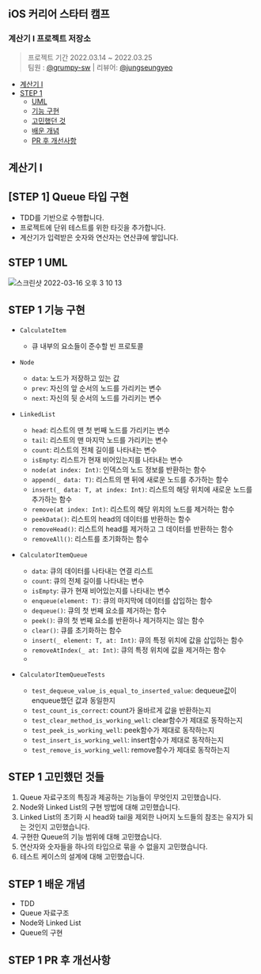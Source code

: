 ## iOS 커리어 스타터 캠프

### 계산기 I 프로젝트 저장소
> 프로젝트 기간 2022.03.14 ~ 2022.03.25 <br/>
팀원 : [@grumpy-sw](https://github.com/grumpy-sw) | 리뷰어: [@jungseungyeo](https://github.com/https://github.com/jungseungyeo)

- [계산기 I](#계산기-I)
- [STEP 1](#[STEP-1]-Queue-타입-구현)
    + [UML](#STEP-1-UML)
    + [기능 구현](#STEP-1-기능-구현)
    + [고민했던 것](#STEP-1-고민했던-것들)
    + [배운 개념](#STEP-1-배운-개념)
    + [PR 후 개선사항](#STEP-1-PR-후-개선사항)


## 계산기 I

## [STEP 1] Queue 타입 구현
- TDD를 기반으로 수행합니다.
- 프로젝트에 단위 테스트를 위한 타깃을 추가합니다.
- 계산기가 입력받은 숫자와 연산자는 연산큐에 쌓입니다.

## STEP 1 UML
![스크린샷 2022-03-16 오후 3 10 13](https://user-images.githubusercontent.com/63997044/158528313-cf17a7a6-1ec5-4d8e-886e-d12b40bb066f.png)

## STEP 1 기능 구현
- ```CalculateItem```
    - 큐 내부의 요소들이 준수할 빈 프로토콜

- ```Node``` 
    - ```data```: 노드가 저장하고 있는 값
    - ```prev```: 자신의 앞 순서의 노드를 가리키는 변수
    - ```next```: 자신의 뒷 순서의 노드를 가리키는 변수

- ```LinkedList```
    - ```head```: 리스트의 맨 첫 번째 노드를 가리키는 변수
    - ```tail```: 리스트의 맨 마지막 노드를 가리키는 변수
    - ```count```: 리스트의 전체 길이를 나타내는 변수
    - ```isEmpty```: 리스트가 현재 비어있는지를 나타내는 변수
    - ```node(at index: Int)```: 인덱스의 노드 정보를 반환하는 함수
    - ```append(_ data: T)```: 리스트의 맨 뒤에 새로운 노드를 추가하는 함수
    - ```insert(_ data: T, at index: Int)```: 리스트의 해당 위치에 새로운 노드를 추가하는 함수
    - ```remove(at index: Int)```: 리스트의 해당 위치의 노드를 제거하는 함수
    - ```peekData()```: 리스트의 head의 데이터를 반환하는 함수
    - ```removeHead()```: 리스트의 head를 제거하고 그 데이터를 반환하는 함수
    - ```removeAll()```: 리스트를 초기화하는 함수 
- ```CalculatorItemQueue```
    - ```data```: 큐의 데이터를 나타내는 연결 리스트
    - ```count```: 큐의 전체 길이를 나타내는 변수
    - ```isEmpty```: 큐가 현재 비어있는지를 나타내는 변수
    - ```enqueue(element: T)```: 큐의 마지막에 데이터를 삽입하는 함수
    - ```dequeue()```: 큐의 첫 번째 요소를 제거하는 함수
    - ```peek()```: 큐의 첫 번째 요소를 반환하나 제거하지는 않는 함수
    - ```clear()```: 큐를 초기화하는 함수
    - ```insert(_ element: T, at: Int)```: 큐의 특정 위치에 값을 삽입하는 함수
    - ```removeAtIndex(_ at: Int)```: 큐의 특정 위치에 값을 제거하는 함수
    -
- ```CalculatorItemQueueTests```
    - ```test_dequeue_value_is_equal_to_inserted_value```: dequeue값이 enqueue했던 값과 동일한지
    - ```test_count_is_correct```: count가 올바르게 값을 반환하는지
    - ```test_clear_method_is_working_well```: clear함수가 제대로 동작하는지
    - ```test_peek_is_working_well```: peek함수가 제대로 동작하는지
    - ```test_insert_is_working_well```: insert함수가 제대로 동작하는지
    - ```test_remove_is_working_well```: remove함수가 제대로 동작하는지
## STEP 1 고민했던 것들
1. Queue 자료구조의 특징과 제공하는 기능들이 무엇인지 고민했습니다.
2. Node와 Linked List의 구현 방법에 대해 고민했습니다.
3. Linked List의 초기화 시 head와 tail을 제외한 나머지 노드들의 참조는 유지가 되는 것인지 고민했습니다.
4. 구현한 Queue의 기능 범위에 대해 고민했습니다.
5. 연산자와 숫자들을 하나의 타입으로 묶을 수 없을지 고민했습니다.
6. 테스트 케이스의 설계에 대해 고민했습니다.

## STEP 1 배운 개념
- TDD
- Queue 자료구조
- Node와 Linked List
- Queue의 구현

## STEP 1 PR 후 개선사항

